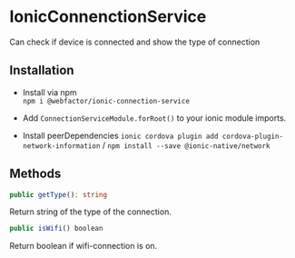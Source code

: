# IonicConnenctionService

Can check if device is connected and show the type of connection

## Installation

- Install via npm  
`npm i @webfactor/ionic-connection-service`

- Add `ConnectionServiceModule.forRoot()` to your ionic module imports.

- Install peerDependencies 
`ionic cordova plugin add cordova-plugin-network-information` /
`npm install --save @ionic-native/network`
 

## Methods


```typescript
public getType(): string  
```
Return string of the type of the connection.

```typescript
public isWifi() boolean
```
Return boolean if wifi-connection is on.
